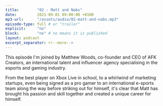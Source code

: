 ```yaml
---
title:        "02 - Matt and Nabs"
date:         2021-09-01 09:00:00 +0100
mp3-url:      "/assets/audio/02-matt-and-nabs.mp3"
episode-type: full # or "trailer"
explicit:     "no"
block:        "no" # no means it is published
layout: podcast
excerpt_separator: <!--more-->
---
```

This episode I'm joined by Matthew Woods, co-founder and CEO of AFK Creators, an international talent and influencer agency specialising in the esports and gaming industry.

From the best player on Xbox Live in school, to a whirlwind of marketing startups, even being signed as a pro gamer to an international e-sports team along the way before striking out for himself, it's clear that Matt has brought his passion and skill together and created a unique career for himself.
